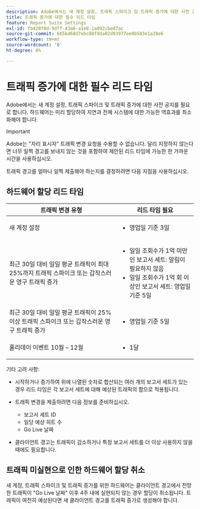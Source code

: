 ```yaml
---
description: Adobe에서는 새 계정 설정, 트래픽 스파이크 및 트래픽 증가에 대한 사전 공지를 필요로 합니다. 하드웨어는 미리 할당하여 지연과 전체 시스템에 대한 가능한 역효과를 최소화해야 합니다.
title: 트래픽 증가에 대한 필수 리드 타임
feature: Report Suite Settings
exl-id: fb428f8d-9dff-43a6-a1e8-1a892cbed7ac
source-git-commit: 665bd68d7ebc08f0da02d93977ee0b583e1a28e6
workflow-type: tm+mt
source-wordcount: '0'
ht-degree: 0%

---
```


# 트래픽 증가에 대한 필수 리드 타임

Adobe에서는 새 계정 설정, 트래픽 스파이크 및 트래픽 증가에 대한 사전 공지를 필요로 합니다. 하드웨어는 미리 할당하여 지연과 전체 시스템에 대한 가능한 역효과를 최소화해야 합니다.

>[!IMPORTANT]
>
>Adobe는 &quot;자리 표시자&quot; 트래픽 변경 요청을 수용할 수 없습니다. 달리 지정하지 않는다면 너무 일찍 경고를 보내지 않는 것을 포함하여 제안된 리드 타임에 가능한 한 가까운 시간을 사용하십시오.

트래픽 경고를 얼마나 일찍 제출해야 하는지를 결정하려면 다음 지침을 사용하십시오.

## 하드웨어 할당 리드 타임


<table id="table_A67CC3B164F740088797BD8913244E47">
 <thead>
  <tr>
   <th colname="col1" class="entry"> 트래픽 변경 유형 </th>
   <th colname="col2" class="entry"> 리드 타임 필요 </th>
  </tr>
 </thead>
 <tbody>
  <tr>
   <td colname="col1"> 새 계정 설정 </td>
   <td colname="col2"> <ul><li>영업일 기준 3일</li></ul></td>
  </tr>
  <tr>
   <td colname="col1"> 최근 30일 대비 일일 평균 트래픽이 최대 25%까지 트래픽 스파이크 또는 갑작스러운 영구 트래픽 증가</td>
   <td colname="col2"> <ul><li>일일 조회수가 1억 미만인 보고서 세트: 알림이 필요하지 않음</li><li>일일 조회수가 1억 회 이상인 보고서 세트: 영업일 기준 5일</li></ul></td>
  </tr>
  <tr>
   <td colname="col1"> 최근 30일 대비 일일 평균 트래픽이 25% 이상 트래픽 스파이크 또는 갑작스러운 영구 트래픽 증가</td>
   <td colname="col2"> <ul><li>영업일 기준 5일</li></ul></td>
  </tr>
  <tr>
   <td colname="col1"> 홀리데이 이벤트 10월 – 12월 </td>
   <td colname="col2"> <ul><li>1달</li></ul> </td>
  </tr>
 </tbody>
</table>

기타 고려 사항:

* 시작하거나 증가하여 위에 나열된 숫자로 합산되는 여러 개의 보고서 세트가 있는 경우 리드 타임은 각 보고서 세트에 대해 예상된 트래픽의 합으로 적용됩니다.
* 트래픽 변경을 제출하려면 다음 정보를 준비하십시오.

   * 보고서 세트 ID
   * 일당 예상 히트 수
   * Go Live 날짜

* 클라이언트 경고는 트래픽이 감소하거나 특정 보고서 세트를 더 이상 사용하지 않을 때에도 필요합니다.

## 트래픽 미실현으로 인한 하드웨어 할당 취소

새 계정, 트래픽 스파이크 및 트래픽 증가를 위한 하드웨어는 클라이언트 경고에서 전망한 트래픽이 &quot;Go Live 날짜&quot; 이후 4주 내에 실현되지 않는 경우 할당이 취소됩니다. 트래픽이 여전히 예상된다면 새 클라이언트 경고를 트래픽 증가로 생성해야 합니다.

